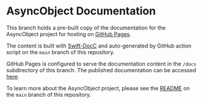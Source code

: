# AsyncObject Documentation

This branch holds a pre-built copy of the documentation for the AsyncObject project for hosting on [GitHub Pages](https://pages.github.com).

The content is built with [Swift-DocC](https://www.swift.org/documentation/docc/) and auto-generated by GitHub action script on the `main` branch of this repository.

GitHub Pages is configured to serve the documentation content in the `/docs` subdirectory of this branch. The published documentation can be accessed  [here](https://swiftylab.github.io/AsyncObject/documentation/asyncobject/).

To learn more about the AsyncObject project, please see the [README](https://github.com/SwiftyLab/AsyncObject#readme) on the `main` branch of this repository.
